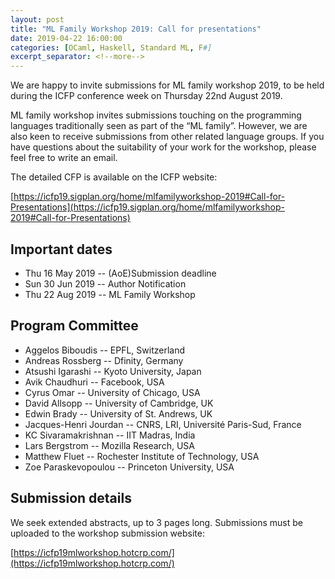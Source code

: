 ```yaml
---
layout: post
title: "ML Family Workshop 2019: Call for presentations"
date: 2019-04-22 16:00:00
categories: [OCaml, Haskell, Standard ML, F#]
excerpt_separator: <!--more-->
---
```


We are happy to invite submissions for ML family workshop 2019, to be held
during the ICFP conference week on Thursday 22nd August 2019.

ML family workshop invites submissions touching on the programming languages
traditionally seen as part of the “ML family”. However, we are also keen to
receive submissions from other related language groups. If you have questions
about the suitability of your work for the workshop, please feel free to write
an email.

<!--more-->

The detailed CFP is available on the ICFP website:

[https://icfp19.sigplan.org/home/mlfamilyworkshop-2019#Call-for-Presentations](https://icfp19.sigplan.org/home/mlfamilyworkshop-2019#Call-for-Presentations)

## Important dates

* Thu 16 May 2019 -- (AoE)Submission deadline
* Sun 30 Jun 2019 -- Author Notification
* Thu 22 Aug 2019 -- ML Family Workshop

## Program Committee

* Aggelos Biboudis -- EPFL, Switzerland
* Andreas Rossberg -- Dfinity, Germany
* Atsushi Igarashi -- Kyoto University, Japan
* Avik Chaudhuri -- Facebook, USA
* Cyrus Omar -- University of Chicago, USA
* David Allsopp -- University of Cambridge, UK
* Edwin Brady -- University of St. Andrews, UK
* Jacques-Henri Jourdan -- CNRS, LRI, Université Paris-Sud, France
* KC Sivaramakrishnan -- IIT Madras, India
* Lars Bergstrom -- Mozilla Research, USA
* Matthew Fluet -- Rochester Institute of Technology, USA
* Zoe Paraskevopoulou -- Princeton University, USA

## Submission details

We seek extended abstracts, up to 3 pages long. Submissions must be uploaded to
the workshop submission website: 

[https://icfp19mlworkshop.hotcrp.com/](https://icfp19mlworkshop.hotcrp.com/)
